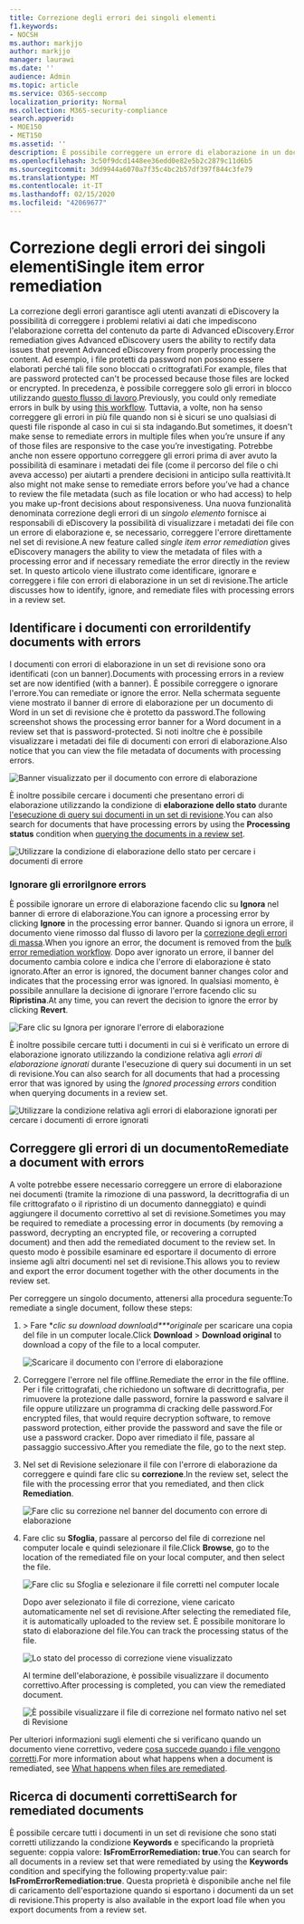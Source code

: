 ```yaml
---
title: Correzione degli errori dei singoli elementi
f1.keywords:
- NOCSH
ms.author: markjjo
author: markjjo
manager: laurawi
ms.date: ''
audience: Admin
ms.topic: article
ms.service: O365-seccomp
localization_priority: Normal
ms.collection: M365-security-compliance
search.appverid:
- MOE150
- MET150
ms.assetid: ''
description: È possibile correggere un errore di elaborazione in un documento in un set di revisione in Advanced eDiscovery senza dover seguire il processo di correzione degli errori in blocco.
ms.openlocfilehash: 3c50f9dcd1448ee36edd0e82e5b2c2879c11d6b5
ms.sourcegitcommit: 3dd9944a6070a7f35c4bc2b57df397f844c3fe79
ms.translationtype: MT
ms.contentlocale: it-IT
ms.lasthandoff: 02/15/2020
ms.locfileid: "42069677"
---
```

# <a name="single-item-error-remediation"></a><span data-ttu-id="ae5b7-103">Correzione degli errori dei singoli elementi</span><span class="sxs-lookup"><span data-stu-id="ae5b7-103">Single item error remediation</span></span>

<span data-ttu-id="ae5b7-104">La correzione degli errori garantisce agli utenti avanzati di eDiscovery la possibilità di correggere i problemi relativi ai dati che impediscono l'elaborazione corretta del contenuto da parte di Advanced eDiscovery.</span><span class="sxs-lookup"><span data-stu-id="ae5b7-104">Error remediation gives Advanced eDiscovery users the ability to rectify data issues that prevent Advanced eDiscovery from properly processing the content.</span></span> <span data-ttu-id="ae5b7-105">Ad esempio, i file protetti da password non possono essere elaborati perché tali file sono bloccati o crittografati.</span><span class="sxs-lookup"><span data-stu-id="ae5b7-105">For example, files that are password protected can't be processed because those files are locked or encrypted.</span></span> <span data-ttu-id="ae5b7-106">In precedenza, è possibile correggere solo gli errori in blocco utilizzando [questo flusso di lavoro](error-remediation-when-processing-data-in-advanced-ediscovery.md).</span><span class="sxs-lookup"><span data-stu-id="ae5b7-106">Previously, you could only remediate errors in bulk by using [this workflow](error-remediation-when-processing-data-in-advanced-ediscovery.md).</span></span> <span data-ttu-id="ae5b7-107">Tuttavia, a volte, non ha senso correggere gli errori in più file quando non si è sicuri se uno qualsiasi di questi file risponde al caso in cui si sta indagando.</span><span class="sxs-lookup"><span data-stu-id="ae5b7-107">But sometimes, it doesn't make sense to remediate errors in multiple files when you’re unsure if any of those files are responsive to the case you’re investigating.</span></span> <span data-ttu-id="ae5b7-108">Potrebbe anche non essere opportuno correggere gli errori prima di aver avuto la possibilità di esaminare i metadati dei file (come il percorso del file o chi aveva accesso) per aiutarti a prendere decisioni in anticipo sulla reattività.</span><span class="sxs-lookup"><span data-stu-id="ae5b7-108">It also might not make sense to remediate errors before you’ve had a chance to review the file metadata (such as file location or who had access) to help you make up-front decisions about responsiveness.</span></span> <span data-ttu-id="ae5b7-109">Una nuova funzionalità denominata correzione degli errori di un *singolo elemento* fornisce ai responsabili di eDiscovery la possibilità di visualizzare i metadati dei file con un errore di elaborazione e, se necessario, correggere l'errore direttamente nel set di revisione.</span><span class="sxs-lookup"><span data-stu-id="ae5b7-109">A new feature called *single item error remediation* gives eDiscovery managers the ability to view the metadata of files with a processing error and if necessary remediate the error directly in the review set.</span></span> <span data-ttu-id="ae5b7-110">In questo articolo viene illustrato come identificare, ignorare e correggere i file con errori di elaborazione in un set di revisione.</span><span class="sxs-lookup"><span data-stu-id="ae5b7-110">The article discusses how to identify, ignore, and remediate files with processing errors in a review set.</span></span>

## <a name="identify-documents-with-errors"></a><span data-ttu-id="ae5b7-111">Identificare i documenti con errori</span><span class="sxs-lookup"><span data-stu-id="ae5b7-111">Identify documents with errors</span></span>

<span data-ttu-id="ae5b7-112">I documenti con errori di elaborazione in un set di revisione sono ora identificati (con un banner).</span><span class="sxs-lookup"><span data-stu-id="ae5b7-112">Documents with processing errors in a review set are now identified (with a banner).</span></span> <span data-ttu-id="ae5b7-113">È possibile correggere o ignorare l'errore.</span><span class="sxs-lookup"><span data-stu-id="ae5b7-113">You can remediate or ignore the error.</span></span> <span data-ttu-id="ae5b7-114">Nella schermata seguente viene mostrato il banner di errore di elaborazione per un documento di Word in un set di revisione che è protetto da password.</span><span class="sxs-lookup"><span data-stu-id="ae5b7-114">The following screenshot shows the processing error banner for a Word document in a review set that is password-protected.</span></span> <span data-ttu-id="ae5b7-115">Si noti inoltre che è possibile visualizzare i metadati dei file di documenti con errori di elaborazione.</span><span class="sxs-lookup"><span data-stu-id="ae5b7-115">Also notice that you can view the file metadata of documents with processing errors.</span></span>

![Banner visualizzato per il documento con errore di elaborazione](../media/SIERimage1.png)

<span data-ttu-id="ae5b7-117">È inoltre possibile cercare i documenti che presentano errori di elaborazione utilizzando la condizione di **elaborazione dello stato** durante [l'esecuzione di query sui documenti in un set di revisione](review-set-search.md).</span><span class="sxs-lookup"><span data-stu-id="ae5b7-117">You can also search for documents that have processing errors by using the **Processing status** condition when [querying the documents in a review set](review-set-search.md).</span></span>

![Utilizzare la condizione di elaborazione dello stato per cercare i documenti di errore](../media/SIERimage2.png)

### <a name="ignore-errors"></a><span data-ttu-id="ae5b7-119">Ignorare gli errori</span><span class="sxs-lookup"><span data-stu-id="ae5b7-119">Ignore errors</span></span>

<span data-ttu-id="ae5b7-120">È possibile ignorare un errore di elaborazione facendo clic su **Ignora** nel banner di errore di elaborazione.</span><span class="sxs-lookup"><span data-stu-id="ae5b7-120">You can ignore a processing error by clicking **Ignore** in the processing error banner.</span></span> <span data-ttu-id="ae5b7-121">Quando si ignora un errore, il documento viene rimosso dal flusso di lavoro per la [correzione degli errori di massa](error-remediation-when-processing-data-in-advanced-ediscovery.md).</span><span class="sxs-lookup"><span data-stu-id="ae5b7-121">When you ignore an error, the document is removed from the [bulk error remediation workflow](error-remediation-when-processing-data-in-advanced-ediscovery.md).</span></span> <span data-ttu-id="ae5b7-122">Dopo aver ignorato un errore, il banner del documento cambia colore e indica che l'errore di elaborazione è stato ignorato.</span><span class="sxs-lookup"><span data-stu-id="ae5b7-122">After an error is ignored, the document banner changes color and indicates that the processing error was ignored.</span></span> <span data-ttu-id="ae5b7-123">In qualsiasi momento, è possibile annullare la decisione di ignorare l'errore facendo clic su **Ripristina**.</span><span class="sxs-lookup"><span data-stu-id="ae5b7-123">At any time, you can revert the decision to ignore the error by clicking **Revert**.</span></span>

![Fare clic su Ignora per ignorare l'errore di elaborazione](../media/SIERimage3.png)

<span data-ttu-id="ae5b7-125">È inoltre possibile cercare tutti i documenti in cui si è verificato un errore di elaborazione ignorato utilizzando la condizione relativa agli *errori di elaborazione ignorati* durante l'esecuzione di query sui documenti in un set di revisione.</span><span class="sxs-lookup"><span data-stu-id="ae5b7-125">You can also search for all documents that had a processing error that was ignored by using the *Ignored processing errors* condition when querying documents in a review set.</span></span>

![Utilizzare la condizione relativa agli errori di elaborazione ignorati per cercare i documenti di errore ignorati](../media/SIERimage4.png)

## <a name="remediate-a-document-with-errors"></a><span data-ttu-id="ae5b7-127">Correggere gli errori di un documento</span><span class="sxs-lookup"><span data-stu-id="ae5b7-127">Remediate a document with errors</span></span>

<span data-ttu-id="ae5b7-128">A volte potrebbe essere necessario correggere un errore di elaborazione nei documenti (tramite la rimozione di una password, la decrittografia di un file crittografato o il ripristino di un documento danneggiato) e quindi aggiungere il documento correttivo al set di revisione.</span><span class="sxs-lookup"><span data-stu-id="ae5b7-128">Sometimes you may be required to remediate a processing error in documents (by removing a password, decrypting an encrypted file, or recovering a corrupted document) and then add the remediated document to the review set.</span></span> <span data-ttu-id="ae5b7-129">In questo modo è possibile esaminare ed esportare il documento di errore insieme agli altri documenti nel set di revisione.</span><span class="sxs-lookup"><span data-stu-id="ae5b7-129">This allows you to review and export the error document together with the other documents in the review set.</span></span> 

<span data-ttu-id="ae5b7-130">Per correggere un singolo documento, attenersi alla procedura seguente:</span><span class="sxs-lookup"><span data-stu-id="ae5b7-130">To remediate a single document, follow these steps:</span></span>

1. <span data-ttu-id="ae5b7-131"> > Fare **clic su download downloa\d\*\*\**originale** per scaricare una copia del file in un computer locale.</span><span class="sxs-lookup"><span data-stu-id="ae5b7-131">Click **Download** > **Download original** to download a copy of the file to a local computer.</span></span>

   ![Scaricare il documento con l'errore di elaborazione](../media/SIERimage5.png)

2. <span data-ttu-id="ae5b7-133">Correggere l'errore nel file offline.</span><span class="sxs-lookup"><span data-stu-id="ae5b7-133">Remediate the error in the file offline.</span></span> <span data-ttu-id="ae5b7-134">Per i file crittografati, che richiedono un software di decrittografia, per rimuovere la protezione dalle password, fornire la password e salvare il file oppure utilizzare un programma di cracking delle password.</span><span class="sxs-lookup"><span data-stu-id="ae5b7-134">For encrypted files, that would require decryption software, to remove password protection, either provide the password and save the file or use a password cracker.</span></span> <span data-ttu-id="ae5b7-135">Dopo aver rimediato il file, passare al passaggio successivo.</span><span class="sxs-lookup"><span data-stu-id="ae5b7-135">After you remediate the file, go to the next step.</span></span>

3. <span data-ttu-id="ae5b7-136">Nel set di Revisione selezionare il file con l'errore di elaborazione da correggere e quindi fare clic su **correzione**.</span><span class="sxs-lookup"><span data-stu-id="ae5b7-136">In the review set, select the file with the processing error that you remediated, and then  click **Remediation**.</span></span>

   ![Fare clic su correzione nel banner del documento con errore di elaborazione](../media/SIERimage6.png)


4. <span data-ttu-id="ae5b7-138">Fare clic su **Sfoglia**, passare al percorso del file di correzione nel computer locale e quindi selezionare il file.</span><span class="sxs-lookup"><span data-stu-id="ae5b7-138">Click **Browse**, go to the location of the remediated file on your local computer, and then select the file.</span></span>

   ![Fare clic su Sfoglia e selezionare il file corretti nel computer locale](../media/SIERimage7.png)

    <span data-ttu-id="ae5b7-140">Dopo aver selezionato il file di correzione, viene caricato automaticamente nel set di revisione.</span><span class="sxs-lookup"><span data-stu-id="ae5b7-140">After selecting the remediated file, it is automatically uploaded to the review set.</span></span> <span data-ttu-id="ae5b7-141">È possibile monitorare lo stato di elaborazione del file.</span><span class="sxs-lookup"><span data-stu-id="ae5b7-141">You can track the processing status of the file.</span></span>

    ![Lo stato del processo di correzione viene visualizzato](../media/SIERimage8.png)

   <span data-ttu-id="ae5b7-143">Al termine dell'elaborazione, è possibile visualizzare il documento correttivo.</span><span class="sxs-lookup"><span data-stu-id="ae5b7-143">After processing is completed, you can view the remediated document.</span></span>

    ![È possibile visualizzare il file di correzione nel formato nativo nel set di Revisione](../media/SIERimage9.png)

<span data-ttu-id="ae5b7-145">Per ulteriori informazioni sugli elementi che si verificano quando un documento viene correttivo, vedere [cosa succede quando i file vengono corretti](error-remediation.md#what-happens-when-files-are-remediated).</span><span class="sxs-lookup"><span data-stu-id="ae5b7-145">For more information about what happens when a document is remediated, see [What happens when files are remediated](error-remediation.md#what-happens-when-files-are-remediated).</span></span>

## <a name="search-for-remediated-documents"></a><span data-ttu-id="ae5b7-146">Ricerca di documenti corretti</span><span class="sxs-lookup"><span data-stu-id="ae5b7-146">Search for remediated documents</span></span>

<span data-ttu-id="ae5b7-147">È possibile cercare tutti i documenti in un set di revisione che sono stati corretti utilizzando la condizione **Keywords** e specificando la proprietà seguente: coppia valore: **IsFromErrorRemediation: true**.</span><span class="sxs-lookup"><span data-stu-id="ae5b7-147">You can search for all documents in a review set that were remediated by using the **Keywords** condition and specifying the following property:value pair: **IsFromErrorRemediation:true**.</span></span> <span data-ttu-id="ae5b7-148">Questa proprietà è disponibile anche nel file di caricamento dell'esportazione quando si esportano i documenti da un set di revisione.</span><span class="sxs-lookup"><span data-stu-id="ae5b7-148">This property is also available in the export load file when you export documents from a review set.</span></span>
